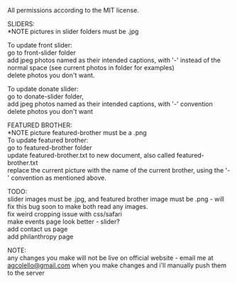 All permissions according to the MIT license.


SLIDERS:  
*NOTE pictures in slider folders must be .jpg  

To update front slider:  
go to front-slider folder  
add jpeg photos named as their intended captions, with '-' instead of the normal space 
(see current photos in folder for examples)  
delete photos you don't want.  
  
To update donate slider:   
go to donate-slider folder,   
add jpeg photos named as their intended captions, with '-' convention 
delete photos you don't want  

FEATURED BROTHER:  
*NOTE picture featured-brother must be a .png  
To update featured brother:  
go to featured-brother folder  
update featured-brother.txt to new document, also called featured-brother.txt  
replace the current picture with the name of the current brother, using the '-' convention as mentioned above.   
   
TODO:  
slider images must be .jpg, and featured brother image must be .png - will fix this bug soon to make both read any images.    
fix weird cropping issue with css/safari  
make events page look better - slider?   
add contact us page  
add philanthropy page  

NOTE:  
any changes you make will not be live on official website - email me at agcolello@gmail.com when you make changes and i'll manually push them to the server
